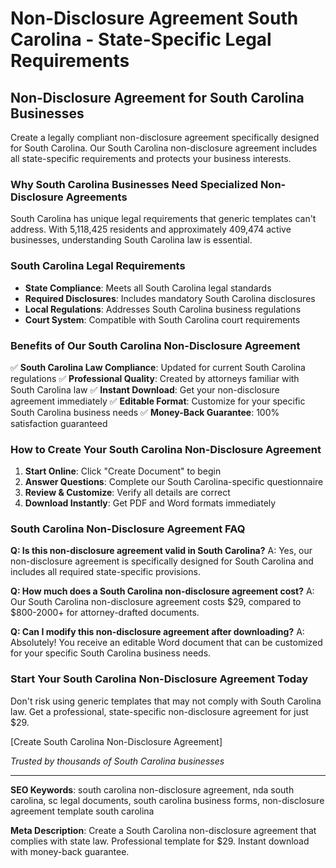# Non-Disclosure Agreement South Carolina - State-Specific Legal Requirements

## Non-Disclosure Agreement for South Carolina Businesses

Create a legally compliant non-disclosure agreement specifically designed for South Carolina. Our South Carolina non-disclosure agreement includes all state-specific requirements and protects your business interests.

### Why South Carolina Businesses Need Specialized Non-Disclosure Agreements

South Carolina has unique legal requirements that generic templates can't address. With 5,118,425 residents and approximately 409,474 active businesses, understanding South Carolina law is essential.

### South Carolina Legal Requirements

- **State Compliance**: Meets all South Carolina legal standards
- **Required Disclosures**: Includes mandatory South Carolina disclosures
- **Local Regulations**: Addresses South Carolina business regulations
- **Court System**: Compatible with South Carolina court requirements

### Benefits of Our South Carolina Non-Disclosure Agreement

✅ **South Carolina Law Compliance**: Updated for current South Carolina regulations
✅ **Professional Quality**: Created by attorneys familiar with South Carolina law
✅ **Instant Download**: Get your non-disclosure agreement immediately
✅ **Editable Format**: Customize for your specific South Carolina business needs
✅ **Money-Back Guarantee**: 100% satisfaction guaranteed

### How to Create Your South Carolina Non-Disclosure Agreement

1. **Start Online**: Click "Create Document" to begin
2. **Answer Questions**: Complete our South Carolina-specific questionnaire
3. **Review & Customize**: Verify all details are correct
4. **Download Instantly**: Get PDF and Word formats immediately

### South Carolina Non-Disclosure Agreement FAQ

**Q: Is this non-disclosure agreement valid in South Carolina?**
A: Yes, our non-disclosure agreement is specifically designed for South Carolina and includes all required state-specific provisions.

**Q: How much does a South Carolina non-disclosure agreement cost?**
A: Our South Carolina non-disclosure agreement costs $29, compared to $800-2000+ for attorney-drafted documents.

**Q: Can I modify this non-disclosure agreement after downloading?**
A: Absolutely! You receive an editable Word document that can be customized for your specific South Carolina business needs.

### Start Your South Carolina Non-Disclosure Agreement Today

Don't risk using generic templates that may not comply with South Carolina law. Get a professional, state-specific non-disclosure agreement for just $29.

[Create South Carolina Non-Disclosure Agreement]

_Trusted by thousands of South Carolina businesses_

---

**SEO Keywords**: south carolina non-disclosure agreement, nda south carolina, sc legal documents, south carolina business forms, non-disclosure agreement template south carolina

**Meta Description**: Create a South Carolina non-disclosure agreement that complies with state law. Professional template for $29. Instant download with money-back guarantee.
